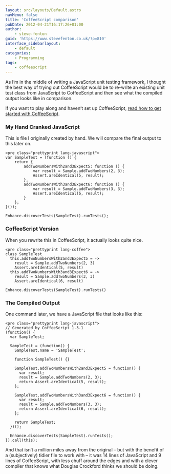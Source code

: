 ```yaml
---
layout: src/layouts/Default.astro
navMenu: false
title: 'CoffeeScript comparison'
pubDate: 2012-04-21T16:17:26+01:00
author:
    - steve-fenton
guid: 'https://www.stevefenton.co.uk/?p=810'
interface_sidebarlayout:
    - default
categories:
    - Programming
tags:
    - coffeescript
---
```


As I’m in the middle of writing a JavaScript unit testing framework, I thought the best way of trying out CoffeeScript would be to re-write an existing unit test class from JavaScript to CoffeeScript and then see what the compiled output looks like in comparison.

If you want to play along and haven’t set up CoffeeScript, [read how to get started with CoffeeScript](https://www.stevefenton.co.uk/2012/04/Getting-Started-With-CoffeeScript/).

### My Hand Cranked JavaScript

This is file I originally created by hand. We will compare the final output to this later on.

```
<pre class="prettyprint lang-javascript">
var SampleTest = (function () {
    return {
        addTwoNumbersWith2and3Expect5: function () {
            var result = Sample.addTwoNumbers(2, 3);
            Assert.areIdentical(5, result);
        },
        addTwoNumbersWith3and3Expect6: function () {
            var result = Sample.addTwoNumbers(3, 3);
            Assert.areIdentical(6, result);
        }
    };
}());

Enhance.discoverTests(SampleTest).runTests();
```

### CoffeeScript Version

When you rewrite this in CoffeeScript, it actually looks quite nice.

```
<pre class="prettyprint lang-coffee">
class SampleTest
  this.addTwoNumbersWith2and3Expect5 = ->
    result = Sample.addTwoNumbers(2, 3)
    Assert.areIdentical(5, result)
  this.addTwoNumbersWith3and3Expect6 = ->
    result = Sample.addTwoNumbers(3, 3)
    Assert.areIdentical(6, result)

Enhance.discoverTests(SampleTest).runTests()
```

### The Compiled Output

One command later, we have a JavaScript file that looks like this:

```
<pre class="prettyprint lang-javascript">
// Generated by CoffeeScript 1.3.1
(function() {
  var SampleTest;

  SampleTest = (function() {
    SampleTest.name = 'SampleTest';

    function SampleTest() {}

    SampleTest.addTwoNumbersWith2and3Expect5 = function() {
      var result;
      result = Sample.addTwoNumbers(2, 3);
      return Assert.areIdentical(5, result);
    };

    SampleTest.addTwoNumbersWith3and3Expect6 = function() {
      var result;
      result = Sample.addTwoNumbers(3, 3);
      return Assert.areIdentical(6, result);
    };

    return SampleTest;
  })();

  Enhance.discoverTests(SampleTest).runTests();
}).call(this);
```

And that isn’t a million miles away from the original – but with the benefit of a (subjectively) tidier file to work with – it was 14 lines of JavaScript and 9 lines of CoffeeScript, with less chuff around the edges and with a clever compiler that knows what Douglas Crockford thinks we should be doing.